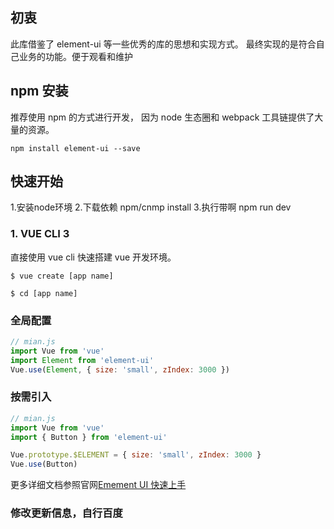 ## 初衷

此库借鉴了 element-ui 等一些优秀的库的思想和实现方式。
最终实现的是符合自己业务的功能。便于观看和维护


## npm 安装

推荐使用 npm 的方式进行开发， 因为 node 生态圈和 webpack 工具链提供了大量的资源。

``` shell
npm install element-ui --save
```

## 快速开始

1.安装node环境
2.下载依赖  npm/cnmp install
3.执行带啊 npm run dev

### 1. VUE CLI 3

直接使用 vue cli 快速搭建 vue 开发环境。

``` shell
$ vue create [app name]

$ cd [app name]
```

### 全局配置

``` js
// mian.js
import Vue from 'vue'
import Element from 'element-ui'
Vue.use(Element, { size: 'small', zIndex: 3000 })
```

### 按需引入

``` js
// mian.js
import Vue from 'vue'
import { Button } from 'element-ui'

Vue.prototype.$ELEMENT = { size: 'small', zIndex: 3000 }
Vue.use(Button)
```

更多详细文档参照官网<a href="http://element.eleme.io/#/zh-CN/component/quickstart" target="_blank" rel="noopener">Emement UI 快速上手</a>

### 修改更新信息，自行百度